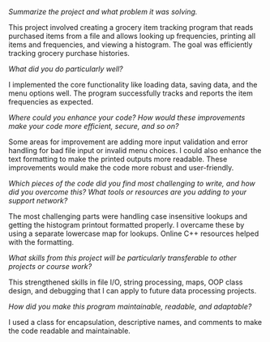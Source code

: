 *Summarize the project and what problem it was solving.*

This project involved creating a grocery item tracking program that reads purchased items from a file and allows looking up frequencies, printing all items and frequencies, and viewing a histogram. The goal was efficiently tracking grocery purchase histories.

*What did you do particularly well?*

I implemented the core functionality like loading data, saving data, and the menu options well. The program successfully tracks and reports the item frequencies as expected.

*Where could you enhance your code? How would these improvements make your code more efficient, secure, and so on?*

Some areas for improvement are adding more input validation and error handling for bad file input or invalid menu choices. I could also enhance the text formatting to make the printed outputs more readable. These improvements would make the code more robust and user-friendly.

*Which pieces of the code did you find most challenging to write, and how did you overcome this? What tools or resources are you adding to your support network?*

The most challenging parts were handling case insensitive lookups and getting the histogram printout formatted properly. I overcame these by using a separate lowercase map for lookups. Online C++ resources helped with the formatting.

*What skills from this project will be particularly transferable to other projects or course work?*

This strengthened skills in file I/O, string processing, maps, OOP class design, and debugging that I can apply to future data processing projects.

*How did you make this program maintainable, readable, and adaptable?* 

I used a class for encapsulation, descriptive names, and comments to make the code readable and maintainable.
